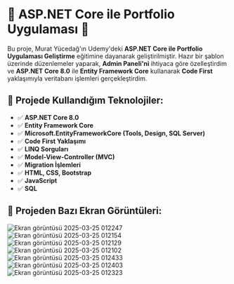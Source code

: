 # 🚀 ASP.NET Core ile Portfolio Uygulaması 🚀

Bu proje, Murat Yücedağ'ın Udemy'deki **ASP.NET Core ile Portfolio Uygulaması Geliştirme** eğitimine dayanarak geliştirilmiştir. Hazır bir şablon üzerinde düzenlemeler yaparak, **Admin Paneli'ni** ihtiyaca göre özelleştirdim ve **ASP.NET Core 8.0** ile **Entity Framework Core** kullanarak **Code First** yaklaşımıyla veritabanı işlemleri gerçekleştirdim.

## 📌 Projede Kullandığım Teknolojiler:

- ✅ **ASP.NET Core 8.0**
- ✅ **Entity Framework Core**
- ✅ **Microsoft.EntityFrameworkCore (Tools, Design, SQL Server)**
- ✅ **Code First Yaklaşımı**
- ✅ **LINQ Sorguları**
- ✅ **Model-View-Controller (MVC)**
- ✅ **Migration İşlemleri**
- ✅ **HTML, CSS, Bootstrap**
- ✅ **JavaScript**
- ✅ **SQL**

## 📸 Projeden Bazı Ekran Görüntüleri:


![Ekran görüntüsü 2025-03-25 012247](https://github.com/user-attachments/assets/a9d79c62-8059-45ee-aaa6-c7ba7f13a71b)
![Ekran görüntüsü 2025-03-25 012154](https://github.com/user-attachments/assets/d626b5ba-b63f-4ccf-a8a8-665115af8cd1)
![Ekran görüntüsü 2025-03-25 012129](https://github.com/user-attachments/assets/cacaaf03-072c-4768-a1b7-90f15591ad52)
![Ekran görüntüsü 2025-03-25 012102](https://github.com/user-attachments/assets/9ed8fad0-f01a-44cd-a0ae-8d9603eed630)
![Ekran görüntüsü 2025-03-25 012433](https://github.com/user-attachments/assets/00c739fb-5b76-4fb7-af04-a39d2197c5f3)
![Ekran görüntüsü 2025-03-25 012403](https://github.com/user-attachments/assets/f686af7d-d9a5-44c3-9bb1-a1d471b3a862)
![Ekran görüntüsü 2025-03-25 012323](https://github.com/user-attachments/assets/c556db36-fb2a-4a6c-b115-20cf09e14442)
